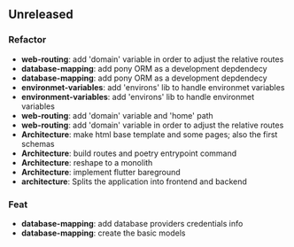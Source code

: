 ## Unreleased

### Refactor

- **web-routing**: add 'domain' variable in order to adjust the relative routes
- **database-mapping**: add pony ORM as a development depdendecy
- **database-mapping**: add pony ORM as a development depdendecy
- **environmet-variables**: add 'environs' lib to handle environmet variables
- **environment-variables**: add 'environs' lib to handle environmet variables
- **web-routing**: add 'domain' variable and 'home' path
- **web-routing**: add 'domain' variable in order to adjust the relative routes
- **Architecture**: make html base template and some pages; also the first schemas
- **Architecture**: build routes and poetry entrypoint command
- **Architecture**: reshape to a monolith
- **Architecture**: implement flutter bareground
- **architecture**: Splits the application into frontend and backend

### Feat

- **database-mapping**: add database providers credentials info
- **database-mapping**: create the basic models
